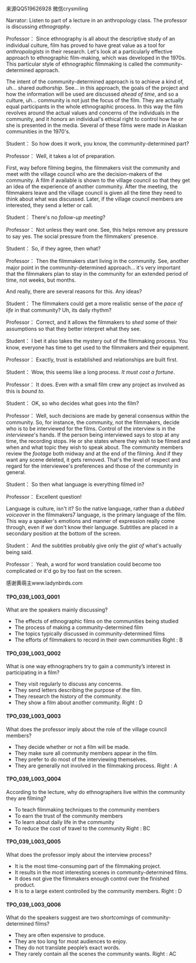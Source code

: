 来源QQ519626928 微信crysmiling

Narrator:
Listen to part of a lecture in an anthropology class. The professor is discussing *ethnography*.

Professor：
Since ethnography is all about the descriptive study of an individual culture, film has proved to have great value as a tool for *anthropologists* in their research. Let's look at a particularly effective approach to ethnographic film-making, which was developed in the 1970s. This particular style of ethnographic filmmaking is called the community-determined approach.

The intent of the community-determined approach is to achieve a kind of, uh... shared *authorship*. See... in this approach, the goals of the project and how the information will be used are discussed *ahead of time*, and so a culture, uh... community is not just the focus of the film. They are actually equal participants in the whole ethnographic process. In this way the film revolves around the actual values and concerns of the individuals in the community, and it *honors* an individual's ethical right to control how he or she is presented in the media. Several of these films were made in Alaskan communities in the 1970's.

Student：
So how does it work, you know, the community-determined part?

Professor：
Well, it takes a lot of preparation.

First, way before filming begins, the filmmakers visit the community and meet with the village council who are the decision-makers of the community. A film if available is shown to the village council so that they get an idea of the experience of another community. After the meeting, the filmmakers leave and the village council is given all the time they need to think about what was discussed. Later, if the village council members are interested, they send a letter or call.

Student：
There's no *follow-up meeting*?

Professor：
Not unless they want one. See, this helps remove any pressure to say yes.
The social pressure from the filmmakers' presence.

Student：
So, if they agree, then what?

Professor：
Then the filmmakers start living in the community. See, another major point in the community-determined approach... it's very important that the filmmakers plan to stay in the community for an extended period of time, not weeks, but months. 

And really, there are several reasons for this. Any ideas?

Student：
The filmmakers could get a more realistic sense of the *pace of life* in that community? Uh, its daily rhythm?

Professor：
Correct, and it allows the filmmakers to *shed* some of their assumptions so that they better interpret what they see.

Student：
I bet it also takes the mystery out of the filmmaking process. You know, everyone has time to get used to the filmmakers and their equipment.

Professor：
Exactly, trust is established and relationships are built first.

Student：
Wow, this seems like a long process. *It must cost a fortune*.

Professor：
It does. Even with a small film crew any project as involved as this is *bound to*.

Student：
OK, so who decides what goes into the film?

Professor：
Well, such decisions are made by general consensus within the community. So, for instance, the community, not the filmmakers, decide who is to be interviewed for the films. Control of the interview is in the *interviewee*'s hands. If the person being interviewed says to stop at any time, the recording stops. He or she states where they wish to be filmed and when and what topic they wish to speak about. The community members review the *footage* both midway and at the end of the filming. And if they want any scene deleted, it gets removed. That's the level of respect and regard for the interviewee's preferences and those of the community in general.

Student：
So then what language is everything filmed in?

Professor：
Excellent question!

Language is culture, isn't it? So the native language, rather than a *dubbed* *voiceover* in the filmmakers7 language, is the primary language of the film. This way a speaker's emotions and manner of expression really come through, even if we don't know their language. Subtitles are placed in a secondary position at the bottom of the screen.

Student：
And the subtitles probably give only the *gist of* what's actually being said. 

Professor：
Yeah, a word for word translation could become too complicated or it'd go by too fast on the screen. 

感谢黄萌主www.ladynbirds.com

#### TPO_039_L003_Q001
What are the speakers mainly discussing?
- The effects of ethnographic films on the communities being studied
- The process of making a community-determined film
- The topics typically discussed in community-determined films
- The efforts of filmmakers to record in their own communities
Right : B	

#### TPO_039_L003_Q002

What is one way ethnographers try to gain a community’s interest in participating in a film?
- They visit regularly to discuss any concerns.
- They send letters describing the purpose of the film.
- They research the history of the community.
- They show a film about another community.
Right : D	

#### TPO_039_L003_Q003

What does the professor imply about the role of the village council members?
- They decide whether or not a film will be made.
- They make sure all community members appear in the film.
- They prefer to do most of the interviewing themselves.
- They are generally not involved in the filmmaking process.
Right : A	

#### TPO_039_L003_Q004

According to the lecture, why do ethnographers live within the community they are filming?
- To teach filmmaking techniques to the community members
- To earn the trust of the community members
- To learn about daily life in the community
- To reduce the cost of travel to the community
Right : BC	

#### TPO_039_L003_Q005

What does the professor imply about the interview process?
- It is the most time-consuming part of the filmmaking project.
- It results in the most interesting scenes in community-determined films.
- It does not give the filmmakers enough control over the finished product.
- It is to a large extent controlled by the community members.
Right : D	

#### TPO_039_L003_Q006

What do the speakers suggest are two *shortcomings* of community-determined films?
- They are often expensive to produce.
- They are too long for most audiences to enjoy.
- They do not translate people’s exact words.
- They rarely contain all the scenes the community wants.
Right : AC	